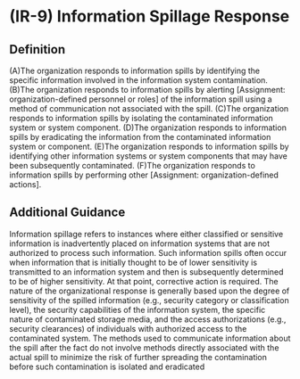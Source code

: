
# (IR-9) Information Spillage Response

## Definition

(A)The organization responds to information spills by identifying the specific information involved in the information system contamination.
(B)The organization responds to information spills by alerting [Assignment: organization-defined personnel or roles] of the information spill using a method of communication not associated with the spill.
(C)The organization responds to information spills by isolating the contaminated information system or system component.
(D)The organization responds to information spills by eradicating the information from the contaminated information system or component.
(E)The organization responds to information spills by identifying other information systems or system components that may have been subsequently contaminated.
(F)The organization responds to information spills by performing other [Assignment: organization-defined actions].

## Additional Guidance

Information spillage refers to instances where either classified or sensitive information is inadvertently placed on information systems that are not authorized to process such information. Such information spills often occur when information that is initially thought to be of lower sensitivity is transmitted to an information system and then is subsequently determined to be of higher sensitivity. At that point, corrective action is required. The nature of the organizational response is generally based upon the degree of sensitivity of the spilled information (e.g., security category or classification level), the security capabilities of the information system, the specific nature of contaminated storage media, and the access authorizations (e.g., security clearances) of individuals with authorized access to the contaminated system. The methods used to communicate information about the spill after the fact do not involve methods directly associated with the actual spill to minimize the risk of further spreading the contamination before such contamination is isolated and eradicated
